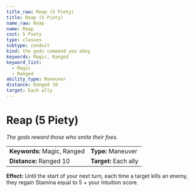```yaml
---
title_raw: Reap (5 Piety)
title: Reap (5 Piety)
name_raw: Reap
name: Reap
cost: 5 Piety
type: classes
subtype: conduit
kind: the gods command you obey
keywords: Magic, Ranged
keyword_list:
  - Magic
  - Ranged
ability_type: Maneuver
distance: Ranged 10
target: Each ally
---
```


# Reap (5 Piety)

*The gods reward those who smite their foes.*

|                             |                       |
| :-------------------------- | :-------------------- |
| **Keywords:** Magic, Ranged | **Type:** Maneuver    |
| **Distance:** Ranged 10     | **Target:** Each ally |

**Effect:** Until the start of your next turn, each time a target kills an enemy, they regain Stamina equal to 5 + your Intuition score.
